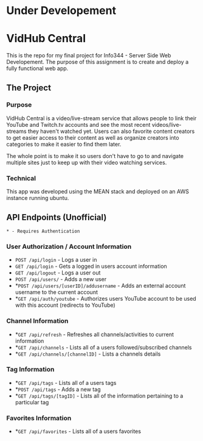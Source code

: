 # Under Developement 

# VidHub Central
This is the repo for my final project for Info344 - Server Side Web Developement. The purpose of this assignment is to create and deploy a fully functional web app.

## The Project
### Purpose
VidHub Central is a video/live-stream service that allows people to link their YouTube and Twitch.tv accounts and see the most recent videos/live-streams they haven't watched yet. Users can also favorite content creators to get easier access to their content as well as organize creators into categories to make it easier to find them later.

The whole point is to make it so users don't have to go to and navigate multiple sites just to keep up with their video watching services.

### Technical
This app was developed using the MEAN stack and deployed on an AWS instance running ubuntu.

## API Endpoints (Unofficial)
```
* - Requires Authentication
```

### User Authorization / Account Information
* `POST /api/login` - Logs a user in
* `GET /api/login` - Gets a logged in users account information
* `GET /api/logout` - Logs a user out
* `POST /api/users/` - Adds a new user
* *`POST /api/users/[userID]/addusername` - Adds an external account username to the current account
* *`GET /api/auth/youtube` - Authorizes users YouTube account to be used with this account (redirects to YouTube)

### Channel Information
* *`GET /api/refresh` - Refreshes all channels/activities to current information
* *`GET /api/channels` - Lists all of a users followed/subscribed channels
* *`GET /api/channels/[channelID]` - Lists a channels details

### Tag Information
* *`GET /api/tags` - Lists all of a users tags
* *`POST /api/tags` - Adds a new tag
* *`GET /api/tags/[tagID]` - Lists all of the information pertaining to a particular tag

### Favorites Information
* *`GET /api/favorites` - Lists all of a users favorites
